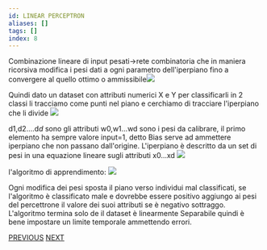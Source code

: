 ```yaml
---
id: LINEAR PERCEPTRON
aliases: []
tags: []
index: 8
---
```




Combinazione lineare di input pesati->rete combinatoria che in maniera ricorsiva modifica i pesi dati a ogni parametro dell'iperpiano fino a convergere al quello ottimo o ammissibile![](datamining/Pasted_image_20231230121407.png)

Quindi dato un dataset con attributi numerici X e Y per classificarli in 2 classi li tracciamo come punti nel piano e cerchiamo di tracciare l'iperpiano che li divide
![](datamining/Pasted_image_20231230121721.png)

d1,d2....d*d* sono gli attributi w0,w1...wd sono i pesi da calibrare, il primo elemento ha sempre valore input=1, detto Bias serve ad ammettere iperpiano che non passano dall'origine.
L'iperpiano è descritto da un set di pesi in una equazione lineare sugli attributi x0...xd ![](datamining/Pasted_image_20231230122322.png)

l'algoritmo di apprendimento:
![](datamining/Pasted_image_20231230122400.png)

Ogni modifica dei pesi sposta il piano verso individui mal classificati, se l'algoritmo è classificato male e dovrebbe essere positivo aggiungo ai pesi del percettrone il valore dei suoi attributi se è negativo sottraggo.
L'algoritmo termina solo de il dataset  è linearmente Separabile quindi è bene impostare un limite temporale ammettendo errori.

[PREVIOUS](naive_bayes_classifier.md) [NEXT](datamining/svm.md)
